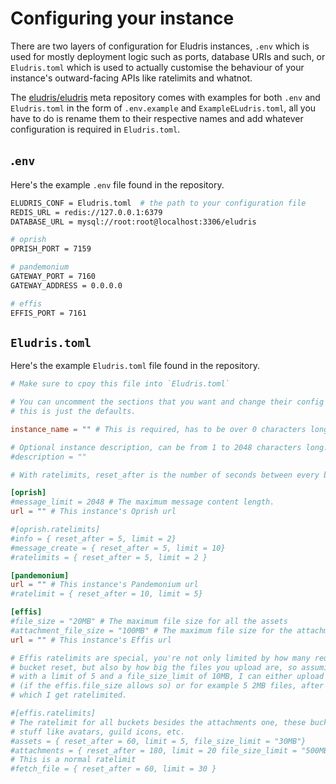 # Configuring your instance

There are two layers of configuration for Eludris instances, `.env` which is used
for mostly deployment logic such as ports, database URIs and such, or `Eludris.toml`
which is used to actually customise the behaviour of your instance's outward-facing
APIs like ratelimits and whatnot.

The [eludris/eludris](https://github.com/eludris/eludris) meta repository comes with
examples for both `.env` and `Eludris.toml` in the form of `.env.example` and `ExampleELudris.toml`,
all you have to do is rename them to their respective names and add whatever configuration
is required in `Eludris.toml`.

## .`env`

Here's the example `.env` file found in the repository.

```sh
ELUDRIS_CONF = Eludris.toml  # the path to your configuration file
REDIS_URL = redis://127.0.0.1:6379
DATABASE_URL = mysql://root:root@localhost:3306/eludris

# oprish
OPRISH_PORT = 7159

# pandemonium
GATEWAY_PORT = 7160
GATEWAY_ADDRESS = 0.0.0.0

# effis
EFFIS_PORT = 7161
```

## `Eludris.toml`

Here's the example `Eludris.toml` file found in the repository.

```toml
# Make sure to cpoy this file into `Eludris.toml`

# You can uncomment the sections that you want and change their config values,
# this is just the defaults.

instance_name = "" # This is required, has to be over 0 characters long.

# Optional instance description, can be from 1 to 2048 characters long.
#description = ""

# With ratelimits, reset_after is the number of seconds between every bucket reset.

[oprish]
#message_limit = 2048 # The maximum message content length.
url = "" # This instance's Oprish url

#[oprish.ratelimits]
#info = { reset_after = 5, limit = 2}
#message_create = { reset_after = 5, limit = 10}
#ratelimits = { reset_after = 5, limit = 2 }

[pandemonium]
url = "" # This instance's Pandemonium url
#ratelimit = { reset_after = 10, limit = 5}

[effis]
#file_size = "20MB" # The maximum file size for all the assets
#attachment_file_size = "100MB" # The maximum file size for the attachment bucket
url = "" # This instance's Effis url

# Effis ratelimits are special, you're not only limited by how many requests per
# bucket reset, but also by how big the files you upload are, so assuming a ratelimit
# with a limit of 5 and a file_size_limit of 10MB, I can either upload 1 10MB file
# (if the effis.file_size allows so) or for example 5 2MB files, after either of
# which I get ratelimited.

#[effis.ratelimits]
# The ratelimit for all buckets besides the attachments one, these buckets are
# stuff like avatars, guild icons, etc.
#assets = { reset_after = 60, limit = 5, file_size_limit = "30MB"}
#attachments = { reset_after = 180, limit = 20 file_size_limit = "500MB" }
# This is a normal ratelimit
#fetch_file = { reset_after = 60, limit = 30 }
```

